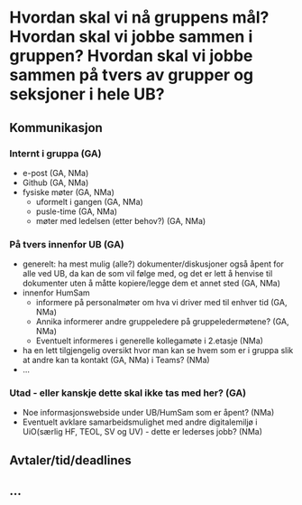 # Hvordan skal vi nå gruppens mål? Hvordan skal vi jobbe sammen i gruppen? Hvordan skal vi jobbe sammen på tvers av grupper og seksjoner i hele UB?

## Kommunikasjon
### Internt i gruppa (GA)
- e-post (GA, NMa)
- Github (GA, NMa)
- fysiske møter (GA, NMa)
  - uformelt i gangen (GA, NMa)
  - pusle-time (GA, NMa)
  - møter med ledelsen (etter behov?) (GA, NMa)

### På tvers innenfor UB (GA)
- generelt: ha mest mulig (alle?) dokumenter/diskusjoner også åpent for alle ved UB, da kan de som vil følge med, og det er lett å henvise til dokumenter uten å måtte kopiere/legge dem et annet sted (GA, NMa)
- innenfor HumSam
  - informere på personalmøter om hva vi driver med til enhver tid (GA, NMa)
  - Annika informerer andre gruppeledere på gruppeledermøtene? (GA, NMa)
  - Eventuelt informeres i generelle kollegamøte i 2.etasje (NMa) 
- ha en lett tilgjengelig oversikt hvor man kan se hvem som er i gruppa slik at andre kan ta kontakt (GA, NMa) i Teams? (NMa)
- ...

### Utad - eller kanskje dette skal ikke tas med her? (GA)
- Noe informasjonswebside under UB/HumSam som er åpent? (NMa)
- Eventuelt avklare samarbeidsmulighet med andre digitalemiljø i UiO(særlig HF, TEOL, SV og UV) - dette er lederses jobb? (NMa)


## Avtaler/tid/deadlines

## …
